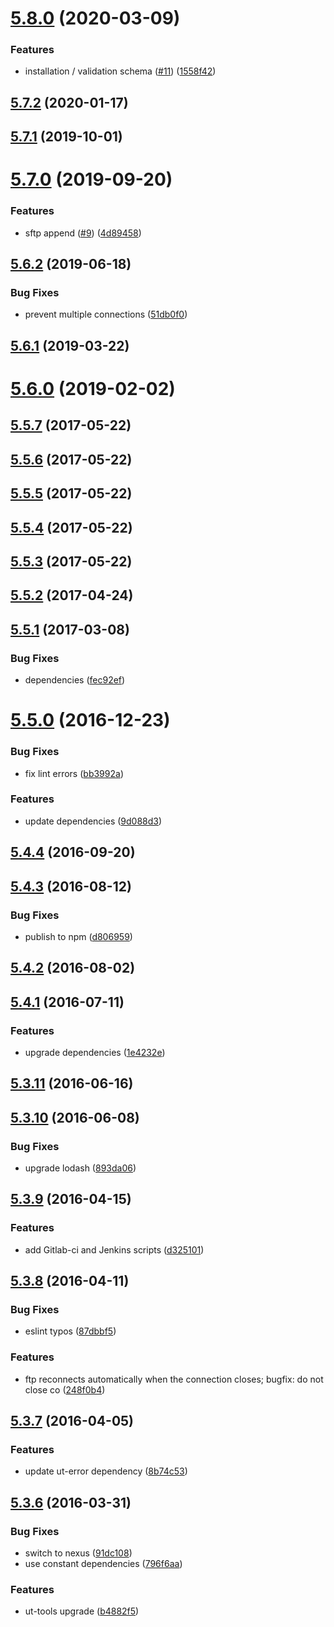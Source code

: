 # [5.8.0](https://github.com/softwaregroup-bg/ut-port-ftp/compare/v5.7.2...v5.8.0) (2020-03-09)


### Features

* installation / validation schema ([#11](https://github.com/softwaregroup-bg/ut-port-ftp/issues/11)) ([1558f42](https://github.com/softwaregroup-bg/ut-port-ftp/commit/1558f422ed38a8ee3d0bc7bb2065095348b497e1))



## [5.7.2](https://github.com/softwaregroup-bg/ut-port-ftp/compare/v5.7.1...v5.7.2) (2020-01-17)



## [5.7.1](https://github.com/softwaregroup-bg/ut-port-ftp/compare/v5.7.0...v5.7.1) (2019-10-01)



# [5.7.0](https://github.com/softwaregroup-bg/ut-port-ftp/compare/v5.6.2...v5.7.0) (2019-09-20)


### Features

* sftp append ([#9](https://github.com/softwaregroup-bg/ut-port-ftp/issues/9)) ([4d89458](https://github.com/softwaregroup-bg/ut-port-ftp/commit/4d89458))



## [5.6.2](https://github.com/softwaregroup-bg/ut-port-ftp/compare/v5.6.1...v5.6.2) (2019-06-18)


### Bug Fixes

* prevent multiple connections ([51db0f0](https://github.com/softwaregroup-bg/ut-port-ftp/commit/51db0f0))



## [5.6.1](https://github.com/softwaregroup-bg/ut-port-ftp/compare/v5.6.0...v5.6.1) (2019-03-22)



# [5.6.0](https://github.com/softwaregroup-bg/ut-port-ftp/compare/v5.6.0-rc-godfather.7...v5.6.0) (2019-02-02)



<a name="5.5.7"></a>
## [5.5.7](https://github.com/softwaregroup-bg/ut-port-ftp/compare/v5.5.6...v5.5.7) (2017-05-22)



<a name="5.5.6"></a>
## [5.5.6](https://github.com/softwaregroup-bg/ut-port-ftp/compare/v5.5.5...v5.5.6) (2017-05-22)



<a name="5.5.5"></a>
## [5.5.5](https://github.com/softwaregroup-bg/ut-port-ftp/compare/v5.5.4...v5.5.5) (2017-05-22)



<a name="5.5.4"></a>
## [5.5.4](https://github.com/softwaregroup-bg/ut-port-ftp/compare/v5.5.3...v5.5.4) (2017-05-22)



<a name="5.5.3"></a>
## [5.5.3](https://github.com/softwaregroup-bg/ut-port-ftp/compare/v5.5.2...v5.5.3) (2017-05-22)



<a name="5.5.2"></a>
## [5.5.2](https://github.com/softwaregroup-bg/ut-port-ftp/compare/v5.5.1...v5.5.2) (2017-04-24)



<a name="5.5.1"></a>
## [5.5.1](https://github.com/softwaregroup-bg/ut-port-ftp/compare/v5.5.0...v5.5.1) (2017-03-08)


### Bug Fixes

* dependencies ([fec92ef](https://github.com/softwaregroup-bg/ut-port-ftp/commit/fec92ef))



<a name="5.5.0"></a>
# [5.5.0](https://github.com/softwaregroup-bg/ut-port-ftp/compare/v5.4.4...v5.5.0) (2016-12-23)


### Bug Fixes

* fix lint errors ([bb3992a](https://github.com/softwaregroup-bg/ut-port-ftp/commit/bb3992a))


### Features

* update dependencies ([9d088d3](https://github.com/softwaregroup-bg/ut-port-ftp/commit/9d088d3))



<a name="5.4.4"></a>
## [5.4.4](https://github.com/softwaregroup-bg/ut-port-ftp/compare/v5.4.3...v5.4.4) (2016-09-20)



<a name="5.4.3"></a>
## [5.4.3](https://github.com/softwaregroup-bg/ut-port-ftp/compare/v5.4.2...v5.4.3) (2016-08-12)


### Bug Fixes

* publish to npm ([d806959](https://github.com/softwaregroup-bg/ut-port-ftp/commit/d806959))



<a name="5.4.2"></a>
## [5.4.2](https://git.softwaregroup.com/ut5/ut-port-ftp/compare/v5.4.1...v5.4.2) (2016-08-02)



<a name="5.4.1"></a>
## [5.4.1](https://git.softwaregroup.com/ut5/ut-port-ftp/compare/v5.3.11...v5.4.1) (2016-07-11)


### Features

* upgrade dependencies ([1e4232e](https://git.softwaregroup.com/ut5/ut-port-ftp/commit/1e4232e))



<a name="5.3.11"></a>
## [5.3.11](https://git.softwaregroup.com/ut5/ut-port-ftp/compare/v5.3.10...v5.3.11) (2016-06-16)



<a name="5.3.10"></a>
## [5.3.10](https://git.softwaregroup.com/ut5/ut-port-ftp/compare/v5.3.9...v5.3.10) (2016-06-08)


### Bug Fixes

* upgrade lodash ([893da06](https://git.softwaregroup.com/ut5/ut-port-ftp/commit/893da06))



<a name="5.3.9"></a>
## [5.3.9](https://git.softwaregroup.com/ut5/ut-port-ftp/compare/v5.3.8...v5.3.9) (2016-04-15)


### Features

* add Gitlab-ci and Jenkins scripts ([d325101](https://git.softwaregroup.com/ut5/ut-port-ftp/commit/d325101))



<a name="5.3.8"></a>
## [5.3.8](https://git.softwaregroup.com/ut5/ut-port-ftp/compare/v5.3.7...v5.3.8) (2016-04-11)


### Bug Fixes

* eslint typos ([87dbbf5](https://git.softwaregroup.com/ut5/ut-port-ftp/commit/87dbbf5))

### Features

* ftp reconnects automatically when the connection closes; bugfix: do not close co ([248f0b4](https://git.softwaregroup.com/ut5/ut-port-ftp/commit/248f0b4))



<a name="5.3.7"></a>
## [5.3.7](https://git.softwaregroup.com/ut5/ut-port-ftp/compare/v5.3.6...v5.3.7) (2016-04-05)


### Features

* update ut-error dependency ([8b74c53](https://git.softwaregroup.com/ut5/ut-port-ftp/commit/8b74c53))



<a name="5.3.6"></a>
## [5.3.6](https://git.softwaregroup.com/ut5/ut-port-ftp/compare/v5.3.4...v5.3.6) (2016-03-31)


### Bug Fixes

* switch to nexus ([91dc108](https://git.softwaregroup.com/ut5/ut-port-ftp/commit/91dc108))
* use constant dependencies ([796f6aa](https://git.softwaregroup.com/ut5/ut-port-ftp/commit/796f6aa))

### Features

* ut-tools upgrade ([b4882f5](https://git.softwaregroup.com/ut5/ut-port-ftp/commit/b4882f5))



